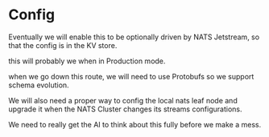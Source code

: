 # Config

Eventually we will enable this to be optionally driven by NATS Jetstream, so that the config is in the KV store.

this will probably we when in Production mode.

when we go down this route, we will need to use Protobufs so we support schema evolution.

We will also need a proper way to config the local nats leaf node and upgrade it when the NATS Cluster changes its streams configurations.

We need to really get the AI to think about this fully before we make a mess.


